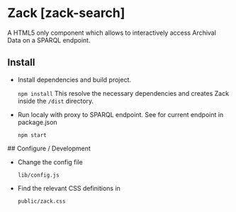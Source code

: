 # Zack [zack-search]

A HTML5 only component which allows to interactively access Archival Data on a SPARQL endpoint.

## Install

* Install dependencies and build project.

  `npm install`
  This resolve the necessary dependencies and creates Zack inside the `/dist` directory.

* Run localy with proxy to SPARQL endpoint. See for current endpoint in package.json

  `npm start`

## Configure / Development

* Change the config file

  `lib/config.js`

* Find the relevant CSS definitions in

  `public/zack.css`
